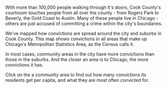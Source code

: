 With more than 100,000 people walking through it's doors, Cook County's courtroom touches people from all over the county - from Rogers Park to Beverly, the Gold Coast to Austin. Many of these people live in Chicago - others are just accused of committing a crime within the city's boundaries.

We've mapped how convictions are spread around the city and suburbs in Cook County. This map shows convictions in all areas that make up Chicago's Metropolitan Statistics Area, as the Census calls it. 

<p class="lead"> In most cases, <span data-term="communityarea">community areas</span> in the city have more convictions than those in the suburbs. And the closer an area is to Chicago, the more convictions it has.</p>

Click on the a community area to find out how many convictions its residents get per capita, and what they are most often convicted for.

